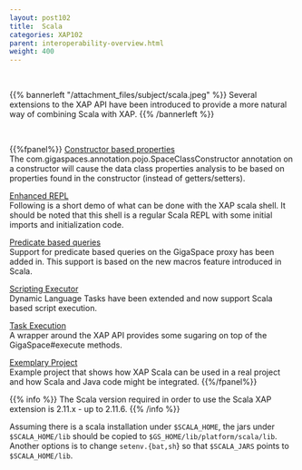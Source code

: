 ```yaml
---
layout: post102
title:  Scala
categories: XAP102
parent: interoperability-overview.html
weight: 400
---
```


<br>

{{% bannerleft "/attachment_files/subject/scala.jpeg" %}}
Several extensions to the XAP API have been introduced to provide a more natural way of combining Scala with XAP.
{{% /bannerleft %}}



<br>

{{%fpanel%}}
[Constructor based properties](./scala-constructor-based-properties.html)<br>
The com.gigaspaces.annotation.pojo.SpaceClassConstructor annotation on a constructor will cause the data class properties analysis to be based on properties found in the constructor (instead of getters/setters).

[Enhanced REPL](./scala-enhanced-repl.html)<br>
Following is a short demo of what can be done with the XAP scala shell. It should be noted that this shell is a regular Scala REPL with some initial imports and initialization code.

[Predicate based queries](./scala-predicate-based-queries.html)<br>
Support for predicate based queries on the GigaSpace proxy has been added in. This support is based on the new macros feature introduced in Scala.

[Scripting Executor](./scala-scripting-executor.html)<br>
Dynamic Language Tasks have been extended and now support Scala based script execution.

[Task Execution](./scala-task-execution.html)<br>
A wrapper around the XAP API provides some sugaring on top of the GigaSpace#execute methods.

[Exemplary Project](./scala-exemplary-project.html)<br>
Example project that shows how XAP Scala can be used in a real project and how Scala and Java code might be integrated.
{{%/fpanel%}}
<br>

{{% info %}}
The Scala version required in order to use the Scala XAP extension is 2.11.x - up to 2.11.6.
{{% /info %}}

Assuming there is a scala installation under `$SCALA_HOME`, the jars under `$SCALA_HOME/lib` should be copied to `$GS_HOME/lib/platform/scala/lib`.
Another options is to change `setenv.{bat,sh`} so that `$SCALA_JARS` points to `$SCALA_HOME/lib`.
